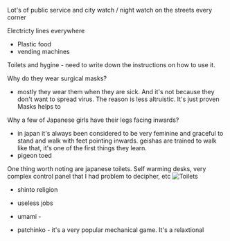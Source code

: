 ---
---

Lot's of public service and city watch / night watch on the streets every corner

Electricty lines everywhere

- Plastic food
- vending machines

Toilets and hygine - need to write down the instructions on how to use it.

Why do they wear surgical masks?
- mostly they wear them when they are sick. And it's not because they don't want to spread virus.
The reason is less altruistic. It's just proven  Masks helps to

Why a few of Japanese girls have their legs facing inwards?

- in japan it's always been considered to be very feminine and graceful to stand and walk with feet pointing inwards. geishas are trained to walk like that, it's one of the first things they learn.
- pigeon toed

One thing worth noting are japanese toilets. Self warming desks, very complex control panel that I had problem to decipher, etc
![Toilets]()

- shinto religion

- useless jobs

- umami -

- patchinko - it's a very popular mechanical game. It's a relaxtional 
